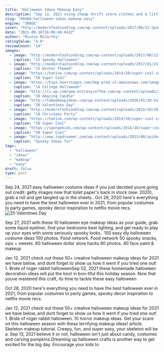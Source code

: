 ```yaml
---
title: "Halloween Ideas Makeup Easy"
description: "Sep 13, 2021 using cheap thrift store clothes and a little halloween makeup, you can put together a funny or creepy costume in just a few minutes. In fact, there are plenty of easy, cheap diy"
slug: "60486-halloween-ideas-makeup-easy"
engine: "IMAGE"
cover: "http://modernfashionblog.com/wp-content/uploads/2017/08/12-Spooky-Halloween-Devil-Makeup-Ideas-For-Girls-Women-2017-7.jpg"
date: "2021-09-16T16:06:40.042Z"
author: "Minnie McCarthy"
ratingValue: "4.0"
reviewCount: "14"
images:
  - image: "http://modernfashionblog.com/wp-content/uploads/2017/08/12-Spooky-Halloween-Devil-Makeup-Ideas-For-Girls-Women-2017-7.jpg"
    caption: "12 Spooky Halloween"
  - image: "http://modernfashionblog.com/wp-content/uploads/2017/01/15-Winter-Themed-Face-Makeup-Looks-Ideas-2017-13.jpg"
    caption: "15 Winter Themed"
  - image: "https://hative.com/wp-content/uploads/2014/10/super-cool-costume-ideas/11-scarecrow-costume.jpg"
    caption: "50 Super Cool"
  - image: "https://hips.hearstapps.com/hmg-prod.s3.amazonaws.com/images/brawny-1528484867.jpg?crop=0.670xw:1.00xh;0.133xw,0&resize=480:*"
    caption: "14 College Halloween"
  - image: "http://i1.wp.com/www.ecstasycoffee.com/wp-content/uploads/2016/10/Original-Halloween-Painting-Witch-Bats-Folk-Art-Wooden-Candle-Holder.jpg?resize=532%2C999"
    caption: "30 Amazing Candle"
  - image: "http://fabmakeupideas.com/wp-content/uploads/2016/01/20-Valentines-Day-Face-Makeup-Ideas-Looks-Trends-2016-18.jpg"
    caption: "20 Valentines Day"
  - image: "http://modernfashionblog.com/wp-content/uploads/2015/10/10-Christmas-Party-Makeup-Looks-Ideas-2015-Xmas-Makeup-10.jpg"
    caption: "10 Christmas Party"
  - image: "https://hative.com/wp-content/uploads/2014/10/super-cool-costume-ideas/33-smurfette-costume.jpg"
    caption: "50 Super Cool"
  - image: "https://spongekids.com/wp-content/uploads/2014/10/super-cool-costume-ideas/36-slenderman-costume.jpg"
    caption: "50 Super Cool"
  - image: "http://www.topdreamer.com/wp-content/uploads/2013/08/spiderweb-yard-decoration.jpg"
    caption: "Spooky Ideas for"
tags:
  - "halloween"
  - "ideas"
  - "makeup"
  - "easy"
draft: false
type: post
---
```


Sep 24, 2021 easy halloween costume ideas if you just decided youre going out credit: getty images now that toilet paper's back in stock (see: 2020), grab a roll and get tangled up in the sheets.. Oct 28, 2020 here's everything you need to have the best halloween ever in 2021, from popular costumes to party games, spooky decor inspiration to netflix movie recs.
![20 Valentines Day](http://fabmakeupideas.com/wp-content/uploads/2016/01/20-Valentines-Day-Face-Makeup-Ideas-Looks-Trends-2016-18.jpg "20 Valentines Day")

Sep 27, 2021 with these 10 halloween eye makeup ideas as your guide, grab some liquid eyeliner, find your bedrooms best lighting, and get ready to play up your eyes with some seriously spooky looks.. 100 easy diy halloween costume ideas 100 photos. Food network. Food network 50 spooky snacks, sips + sweets. 60 halloween dollar store hacks 60 photos.  40 face paint &amp; makeup
<!--inArticleAds-->

<!--galleryOne-->

Jan 12, 2021 check out these 50+ creative halloween makeup ideas for 2021 we have below, and dont forget to show us how it went if you tried one out! 1. Bride of roger rabbit halloweenSep 02, 2021 these homemade halloween decoration ideas will put the boo! in boo-tiful this holiday season.  Now that youve mastered this craft, its time to tackle these easy halloween
<!--inArticleAds-->

<!--galleryTwo-->

Oct 28, 2020 here's everything you need to have the best halloween ever in 2021, from popular costumes to party games, spooky decor inspiration to netflix movie recs.
<!--galleryThree-->

Jan 12, 2021 check out these 50+ creative halloween makeup ideas for 2021 we have below, and dont forget to show us how it went if you tried one out! 1. Bride of roger rabbit halloween. 10 horror makeup ideas. Get your scare on this halloween season with these terrifying makeup ideas! article. Skeleton makeup tutorial. Creepy, fun, and super easy, your skeleton will be a. Sep 13, 2021 believe it or not, halloween isn't just about candy, costumes and carving pumpkins.Dreaming up halloween crafts is another way to get excited for the big day. Encourage your kids to